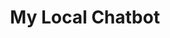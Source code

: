 ---
title: My Local Chatbot
emoji: 
colorFrom: red
colorTo: blue
sdk: streamlit
sdk_version: 1.25.0
app_file: streamlit-ollama-chatbot.py
---